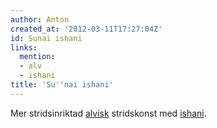 ```yaml
---
author: Anton
created_at: '2012-03-11T17:27:04Z'
id: Sunai ishani
links:
  mention:
  - alv
  - ishani
title: 'Su''nai ishani'
---
```


Mer stridsinriktad [alvisk] stridskonst med [ishani].

  [alvisk]: alv
  [ishani]: ishani
